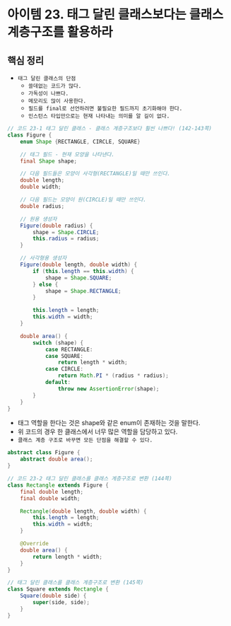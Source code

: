# 아이템 23. 태그 달린 클래스보다는 클래스 계층구조를 활용하라

## 핵심 정리

- `태그 달린 클래스의 단점`
    - `쓸데없는 코드가 많다.`
    - `가독성이 나쁘다.`
    - `메모리도 많이 사용한다.`
    - `필드를 final로 선언하려면 불필요한 필드까지 초기화해야 한다.`
    - `인스턴스 타입만으로는 현재 나타내는 의미를 알 길이 없다.`

```java
// 코드 23-1 태그 달린 클래스 - 클래스 계층구조보다 훨씬 나쁘다! (142-143쪽)
class Figure {
    enum Shape {RECTANGLE, CIRCLE, SQUARE}

    // 태그 필드 - 현재 모양을 나타낸다.
    final Shape shape;

    // 다음 필드들은 모양이 사각형(RECTANGLE)일 때만 쓰인다.
    double length;
    double width;

    // 다음 필드는 모양이 원(CIRCLE)일 때만 쓰인다.
    double radius;

    // 원용 생성자
    Figure(double radius) {
        shape = Shape.CIRCLE;
        this.radius = radius;
    }

    // 사각형용 생성자
    Figure(double length, double width) {
        if (this.length == this.width) {
            shape = Shape.SQUARE;
        } else {
            shape = Shape.RECTANGLE;
        }

        this.length = length;
        this.width = width;
    }

    double area() {
        switch (shape) {
            case RECTANGLE:
            case SQUARE:
                return length * width;
            case CIRCLE:
                return Math.PI * (radius * radius);
            default:
                throw new AssertionError(shape);
        }
    }
}
```

- 태그 역할을 한다는 것은 shape와 같은 enum이 존재하는 것을 말한다.
- 위 코드의 경우 한 클래스에서 너무 많은 역할을 담당하고 있다.
- `클래스 계층 구조로 바꾸면 모든 단점을 해결할 수 있다.`

```java
abstract class Figure {
    abstract double area();
}

// 코드 23-2 태그 달린 클래스를 클래스 계층구조로 변환 (144쪽)
class Rectangle extends Figure {
    final double length;
    final double width;

    Rectangle(double length, double width) {
        this.length = length;
        this.width = width;
    }

    @Override
    double area() {
        return length * width;
    }
}

// 태그 달린 클래스를 클래스 계층구조로 변환 (145쪽)
class Square extends Rectangle {
    Square(double side) {
        super(side, side);
    }
}
```